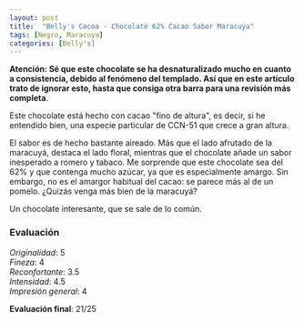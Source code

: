 ```yaml
---
layout: post
title:  "Belly's Cocoa - Chocolate 62% Cacao Sabor Maracuya"
tags: [Negro, Maracuya] 
categories: [Belly's]
---
```


**Atención: Sé que este chocolate se ha desnaturalizado mucho en cuanto a consistencia, debido al fenómeno del templado. Así que en este artículo trato de ignorar esto, hasta que consiga otra barra para una revisión más completa**.

Este chocolate está hecho con cacao "fino de altura", es decir, si he entendido bien, una especie particular de CCN-51 que crece a gran altura. 

El sabor es de hecho bastante aireado. Más que el lado afrutado de la maracuyá, destaca el lado floral, mientras que el chocolate añade un sabor inesperado a romero y tabaco. 
Me sorprende que este chocolate sea del 62% y que contenga mucho azúcar, ya que es especialmente amargo. Sin embargo, no es el amargor habitual del cacao: se parece más al de un pomelo. ¿Quizás venga más bien de la maracuyá?

Un chocolate interesante, que se sale de lo común.


### Evaluación

_Originalidad_: 5  
_Fineza_: 4  
_Reconfortante_: 3.5  
_Intensidad_: 4.5  
_Impresión general_: 4

**Evaluación final**: 21/25

